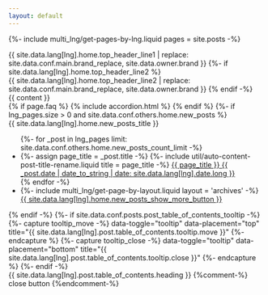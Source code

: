 ```yaml
---
layout: default
---
```

{%- include multi_lng/get-pages-by-lng.liquid pages = site.posts -%}

<div class="multipurpose-container home-heading-container">
  <div class="home-heading" style="background-image:url('{{ page.img }}');">
    <div class="home-heading-message">
      {{ site.data.lang[lng].home.top_header_line1 | replace: site.data.conf.main.brand_replace, site.data.owner.brand }}
      {%- if site.data.lang[lng].home.top_header_line2 %}
        <br>
        {{ site.data.lang[lng].home.top_header_line2 | replace: site.data.conf.main.brand_replace, site.data.owner.brand }}
      {% endif -%}
    </div>
  </div>
  <div class="home-intro-text">
    {{ content }}
  </div>
</div>
{% if page.faq %}
{% include accordion.html %}
{% endif %}
{%- if lng_pages.size > 0 and site.data.conf.others.home.new_posts %}
<div class="multipurpose-container new-posts-container">
  <div>{{ site.data.lang[lng].home.new_posts_title }}</div>
  <ul class="new-posts">
  {%- for _post in lng_pages limit: site.data.conf.others.home.new_posts_count_limit -%}
    <li>
      {%- assign page_title = _post.title -%}
      {%- include util/auto-content-post-title-rename.liquid title = page_title -%}
      <a href="{{ site.baseurl }}{{ _post.url }}">{{ page_title }}
        <span>{{ _post.date | date_to_string | date: site.data.lang[lng].date.long }}</span>
      </a>
    </li>
  {% endfor -%}
    <li>
      {%- include multi_lng/get-page-by-layout.liquid layout = 'archives' -%}
      <a href="{{ site.baseurl }}{{ layout_page_obj.url }}">{{ site.data.lang[lng].home.new_posts_show_more_button }}</a>
    </li>
  </ul>
</div>
{% endif -%}
{%- if site.data.conf.posts.post_table_of_contents_tooltip -%}
  {%- capture tooltip_move -%} data-toggle="tooltip" data-placement="top" title="{{ site.data.lang[lng].post.table_of_contents.tooltip.move }}" {%- endcapture %}
  {%- capture tooltip_close -%} data-toggle="tooltip" data-placement="bottom" title="{{ site.data.lang[lng].post.table_of_contents.tooltip.close }}" {%- endcapture %}
{%- endif -%}
<div id="toc-container" class="movable">
  <div class="panel panel-default">
    <div class="panel-heading" {{ tooltip_move }}>
      {{ site.data.lang[lng].post.table_of_contents.heading }}
      <span class="pull-right">
        {%comment-%} close button {%endcomment-%}
        <a href="javascript:void(0);" class="close-button" onclick="document.getElementById('toc-container').style.display = 'none';">
          <i class="fa fa-times" {{ tooltip_close }}></i>
        </a>
      </span>
    </div>
    <div class="panel-body">
      <nav id="table-of-contents"></nav>
    </div>
  </div>
</div>


